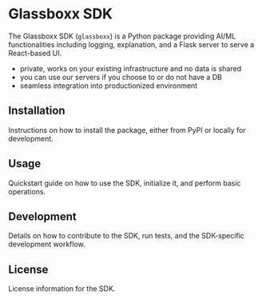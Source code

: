 # Glassboxx SDK

The Glassboxx SDK (`glassboxx`) is a Python package providing AI/ML functionalities including logging, explanation, and a Flask server to serve a React-based UI.

-   private, works on your existing infrastructure and no data is shared
-   you can use our servers if you choose to or do not have a DB
-   seamless integration into productionized environment

## Installation

Instructions on how to install the package, either from PyPI or locally for development.

## Usage

Quickstart guide on how to use the SDK, initialize it, and perform basic operations.

## Development

Details on how to contribute to the SDK, run tests, and the SDK-specific development workflow.

## License

License information for the SDK.
